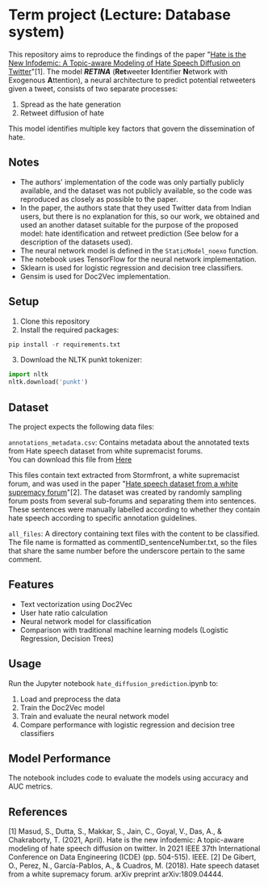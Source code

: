 # Term project (Lecture: Database system)
This repository aims to reproduce the findings of the paper "[Hate is the New Infodemic: A Topic-aware Modeling of Hate Speech Diffusion on Twitter](https://ieeexplore.ieee.org/abstract/document/9458789)"[1]. The model **_RETINA_** (**Ret**weeter **I**dentifier **N**etwork with Exogenous **A**ttention), a neural architecture to predict potential retweeters given a tweet, consists of two separate processes:
1) Spread as the hate generation
2) Retweet diffusion of hate

This model identifies multiple key factors that govern the dissemination of hate.


## Notes
* The authors' implementation of the code was only partially publicly available, and the dataset was not publicly available, so the code was reproduced as closely as possible to the paper.
* In the paper, the authors state that they used Twitter data from Indian users, but there is no explanation for this, so our work, we obtained and used an another dataset suitable for the purpose of the proposed model: hate identification and retweet prediction (See below for a description of the datasets used).
* The neural network model is defined in the `StaticModel_noexo` function.
* The notebook uses TensorFlow for the neural network implementation.
* Sklearn is used for logistic regression and decision tree classifiers.
* Gensim is used for Doc2Vec implementation.


## Setup

1. Clone this repository
2. Install the required packages:
```python
pip install -r requirements.txt
```

3. Download the NLTK punkt tokenizer:
```python
import nltk
nltk.download('punkt')
```

## Dataset
The project expects the following data files:

`annotations_metadata.csv`: Contains metadata about the annotated texts from Hate speech dataset from white supremacist forums.    
You can download this file from [Here](https://github.com/sara-02/hate-speech-dataset)  

This files contain text extracted from Stormfront, a white supremacist forum, and was used in the paper "[Hate speech dataset from a white supremacy forum](https://arxiv.org/abs/1809.04444)"[2]. The dataset was created by randomly sampling forum posts from several sub-forums and separating them into sentences. These sentences were manually labelled according to whether they contain hate speech according to specific annotation guidelines.

`all_files`: A directory containing text files with the content to be classified. The file name is formatted as commentID_sentenceNumber.txt, so the files that share the same number before the underscore pertain to the same comment.  


## Features
* Text vectorization using Doc2Vec
* User hate ratio calculation
* Neural network model for classification
* Comparison with traditional machine learning models (Logistic Regression, Decision Trees)


## Usage
Run the Jupyter notebook `hate_diffusion_prediction`.ipynb to:  

1. Load and preprocess the data
2. Train the Doc2Vec model
3. Train and evaluate the neural network model
4. Compare performance with logistic regression and decision tree classifiers


## Model Performance
The notebook includes code to evaluate the models using accuracy and AUC metrics.


## References
[1] Masud, S., Dutta, S., Makkar, S., Jain, C., Goyal, V., Das, A., & Chakraborty, T. (2021, April). Hate is the new infodemic: A topic-aware modeling of hate speech diffusion on twitter. In 2021 IEEE 37th International Conference on Data Engineering (ICDE) (pp. 504-515). IEEE.
[2] De Gibert, O., Perez, N., García-Pablos, A., & Cuadros, M. (2018). Hate speech dataset from a white supremacy forum. arXiv preprint arXiv:1809.04444.

